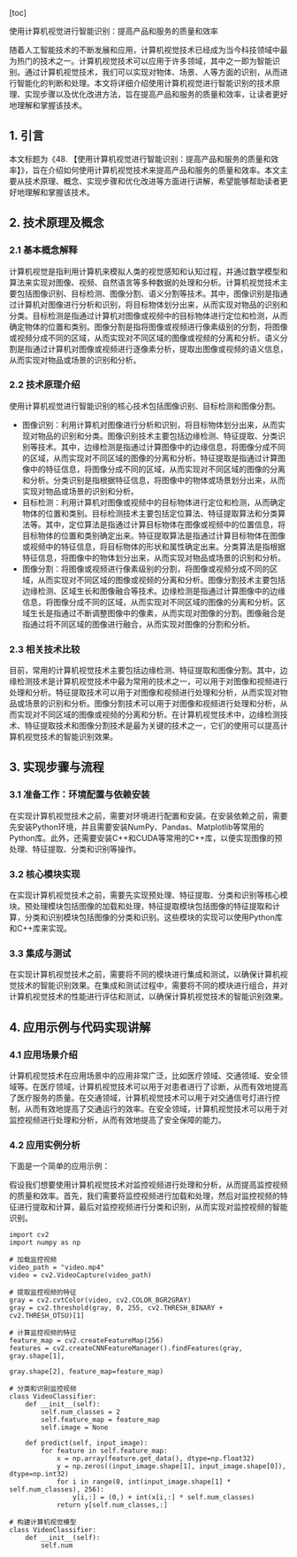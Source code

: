 
[toc]                    
                
                
使用计算机视觉进行智能识别：提高产品和服务的质量和效率

随着人工智能技术的不断发展和应用，计算机视觉技术已经成为当今科技领域中最为热门的技术之一。计算机视觉技术可以应用于许多领域，其中之一即为智能识别。通过计算机视觉技术，我们可以实现对物体、场景、人等方面的识别，从而进行智能化的判断和处理。本文将详细介绍使用计算机视觉进行智能识别的技术原理、实现步骤以及优化改进方法，旨在提高产品和服务的质量和效率，让读者更好地理解和掌握该技术。

## 1. 引言

本文标题为《48. 【使用计算机视觉进行智能识别：提高产品和服务的质量和效率】》，旨在介绍如何使用计算机视觉技术来提高产品和服务的质量和效率。本文主要从技术原理、概念、实现步骤和优化改进等方面进行讲解，希望能够帮助读者更好地理解和掌握该技术。

## 2. 技术原理及概念

### 2.1 基本概念解释

计算机视觉是指利用计算机来模拟人类的视觉感知和认知过程，并通过数学模型和算法来实现对图像、视频、自然语言等多种数据的处理和分析。计算机视觉技术主要包括图像识别、目标检测、图像分割、语义分割等技术。其中，图像识别是指通过计算机对图像进行分析和识别，将目标物体划分出来，从而实现对物品的识别和分类。目标检测是指通过计算机对图像或视频中的目标物体进行定位和检测，从而确定物体的位置和类别。图像分割是指将图像或视频进行像素级别的分割，将图像或视频分成不同的区域，从而实现对不同区域的图像或视频的分离和分析。语义分割是指通过计算机对图像或视频进行逐像素分析，提取出图像或视频的语义信息，从而实现对物品或场景的识别和分析。

### 2.2 技术原理介绍

使用计算机视觉进行智能识别的核心技术包括图像识别、目标检测和图像分割。

- 图像识别：利用计算机对图像进行分析和识别，将目标物体划分出来，从而实现对物品的识别和分类。图像识别技术主要包括边缘检测、特征提取、分类识别等技术。其中，边缘检测是指通过计算图像中的边缘信息，将图像分成不同的区域，从而实现对不同区域的图像的分离和分析。特征提取是指通过计算图像中的特征信息，将图像分成不同的区域，从而实现对不同区域的图像的分离和分析。分类识别是指根据特征信息，将图像中的物体或场景划分出来，从而实现对物品或场景的识别和分析。
- 目标检测：利用计算机对图像或视频中的目标物体进行定位和检测，从而确定物体的位置和类别。目标检测技术主要包括定位算法、特征提取算法和分类算法等。其中，定位算法是指通过计算目标物体在图像或视频中的位置信息，将目标物体的位置和类别确定出来。特征提取算法是指通过计算目标物体在图像或视频中的特征信息，将目标物体的形状和属性确定出来。分类算法是指根据特征信息，将图像中的物体划分出来，从而实现对物品或场景的识别和分析。
- 图像分割：将图像或视频进行像素级别的分割，将图像或视频分成不同的区域，从而实现对不同区域的图像或视频的分离和分析。图像分割技术主要包括边缘检测、区域生长和图像融合等技术。边缘检测是指通过计算图像中的边缘信息，将图像分成不同的区域，从而实现对不同区域的图像的分离和分析。区域生长是指通过不断调整图像中的像素，从而实现对图像的分割。图像融合是指通过将不同区域的图像进行融合，从而实现对图像的分割和分析。

### 2.3 相关技术比较

目前，常用的计算机视觉技术主要包括边缘检测、特征提取和图像分割。其中，边缘检测技术是计算机视觉技术中最为常用的技术之一，可以用于对图像和视频进行处理和分析。特征提取技术可以用于对图像和视频进行处理和分析，从而实现对物品或场景的识别和分析。图像分割技术可以用于对图像和视频进行处理和分析，从而实现对不同区域的图像或视频的分离和分析。在计算机视觉技术中，边缘检测技术、特征提取技术和图像分割技术是最为关键的技术之一，它们的使用可以提高计算机视觉技术的智能识别效果。

## 3. 实现步骤与流程

### 3.1 准备工作：环境配置与依赖安装

在实现计算机视觉技术之前，需要对环境进行配置和安装。在安装依赖之前，需要先安装Python环境，并且需要安装NumPy、Pandas、Matplotlib等常用的Python库。此外，还需要安装C++和CUDA等常用的C++库，以便实现图像的预处理、特征提取、分类和识别等操作。

### 3.2 核心模块实现

在实现计算机视觉技术之前，需要先实现预处理、特征提取、分类和识别等核心模块。预处理模块包括图像的加载和处理，特征提取模块包括图像的特征提取和计算，分类和识别模块包括图像的分类和识别。这些模块的实现可以使用Python库和C++库来实现。

### 3.3 集成与测试

在实现计算机视觉技术之前，需要将不同的模块进行集成和测试，以确保计算机视觉技术的智能识别效果。在集成和测试过程中，需要将不同的模块进行组合，并对计算机视觉技术的性能进行评估和测试，以确保计算机视觉技术的智能识别效果。

## 4. 应用示例与代码实现讲解

### 4.1 应用场景介绍

计算机视觉技术在应用场景中的应用非常广泛，比如医疗领域、交通领域、安全领域等。在医疗领域，计算机视觉技术可以用于对患者进行了诊断，从而有效地提高了医疗服务的质量。在交通领域，计算机视觉技术可以用于对交通信号灯进行控制，从而有效地提高了交通运行的效率。在安全领域，计算机视觉技术可以用于对监控视频进行处理和分析，从而有效地提高了安全保障的能力。

### 4.2 应用实例分析

下面是一个简单的应用示例：

假设我们想要使用计算机视觉技术对监控视频进行处理和分析，从而提高监控视频的质量和效率。首先，我们需要将监控视频进行加载和处理，然后对监控视频的特征进行提取和计算，最后对监控视频进行分类和识别，从而实现对监控视频的智能识别。

```
import cv2
import numpy as np

# 加载监控视频
video_path = "video.mp4"
video = cv2.VideoCapture(video_path)

# 提取监控视频的特征
gray = cv2.cvtColor(video, cv2.COLOR_BGR2GRAY)
gray = cv2.threshold(gray, 0, 255, cv2.THRESH_BINARY + cv2.THRESH_OTSU)[1]

# 计算监控视频的特征
feature_map = cv2.createFeatureMap(256)
features = cv2.createCNNFeatureManager().findFeatures(gray, gray.shape[1],
                                                                                         gray.shape[2], feature_map=feature_map)

# 分类和识别监控视频
class VideoClassifier:
    def __init__(self):
        self.num_classes = 2
        self.feature_map = feature_map
        self.image = None

    def predict(self, input_image):
        for feature in self.feature_map:
            x = np.array(feature.get_data(), dtype=np.float32)
            y = np.zeros((input_image.shape[1], input_image.shape[0]), dtype=np.int32)
            for i in range(0, int(input_image.shape[1] * self.num_classes), 256):
                y[i,:] = (0,) + int(x[i,:] * self.num_classes)
            return y[self.num_classes,:]

# 构建计算机视觉模型
class VideoClassifier:
    def __init__(self):
        self.num

